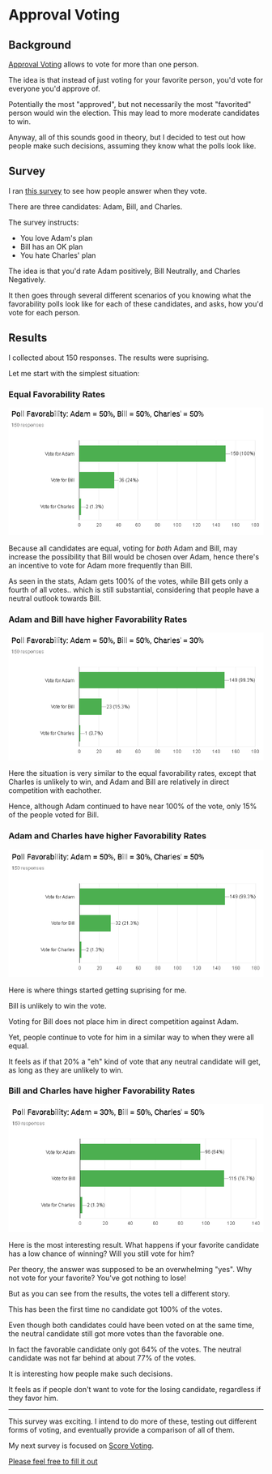 # Approval Voting

## Background

[Approval Voting](https://en.wikipedia.org/wiki/Approval_voting) allows to vote for more than one person.

The idea is that instead of just voting for your favorite person, you'd vote for everyone you'd approve of.

Potentially the most "approved", but not necessarily the most "favorited" person would win the election.
This may lead to more moderate candidates to win.

Anyway, all of this sounds good in theory, but I decided to test out how people make such decisions, assuming they know what the polls look like.

## Survey

I ran [this survey](https://docs.google.com/forms/d/e/1FAIpQLSd3G3Aw66CqJ-nX0GhGTMk6jrlWgkW_HIWnlHWbdV9-i5A-nQ/viewform?usp=sf_link) to see how people answer when they vote.

There are three candidates: Adam, Bill, and Charles.

The survey instructs:

* You love Adam's plan
* Bill has an OK plan
* You hate Charles' plan

The idea is that you'd rate Adam positively, Bill Neutrally, and Charles Negatively.

It then goes through several different scenarios of you knowing what the favorability polls look like for each of these candidates, and asks, how you'd vote for each person.

## Results

I collected about 150 responses. The results were suprising.

Let me start with the simplest situation:

### Equal Favorability Rates

![50, 50, 50](approval/equal.png)

Because all candidates are equal, voting for *both* Adam and Bill, may increase the possibility that Bill would be chosen over Adam, hence there's an incentive to vote for Adam more frequently than Bill.

As seen in the stats, Adam gets 100% of the votes, while Bill gets only a fourth of all votes.. which is still substantial, considering that people have a neutral outlook towards Bill.

### Adam and Bill have higher Favorability Rates

![50, 50, 30](approval/adam_bill.png)

Here the situation is very similar to the equal favorability rates, except that Charles is unlikely to win, and Adam and Bill are relatively in direct competition with eachother.

Hence, although Adam continued to have near 100% of the vote, only 15% of the people voted for Bill.

### Adam and Charles have higher Favorability Rates

![50, 30, 50](approval/adam_charles.png)

Here is where things started getting suprising for me.

Bill is unlikely to win the vote.

Voting for Bill does not place him in direct competition against Adam.

Yet, people continue to vote for him in a similar way to when they were all equal.

It feels as if that 20% a "eh" kind of vote that any neutral candidate will get, as long as they are unlikely to win.

### Bill and Charles have higher Favorability Rates

![30, 50, 50](approval/bill_charles.png)

Here is the most interesting result. What happens if your favorite candidate has a low chance of winning?
Will you still vote for him?

Per theory, the answer was supposed to be an overwhelming "yes". Why not vote for your favorite? You've got nothing to lose!

But as you can see from the results, the votes tell a different story.

This has been the first time no candidate got 100% of the votes.

Even though both candidates could have been voted on at the same time, the neutral candidate still got more votes than the favorable one.

In fact the favorable candidate only got 64% of the votes. The neutral candidate was not far behind at about 77% of the votes.

It is interesting how people make such decisions.

It feels as if people don't want to vote for the losing candidate, regardless if they favor him.

---

This survey was exciting. I intend to do more of these, testing out different forms of voting, and eventually provide a comparison of all of them.

My next survey is focused on [Score Voting](https://en.wikipedia.org/wiki/Score_voting).

[Please feel free to fill it out](https://docs.google.com/forms/d/e/1FAIpQLSdEKCGuxMN1-2tGkLDmw4oe-5Q0jHCQ7hDnNcY7vbAkdKKWmQ/viewform)

